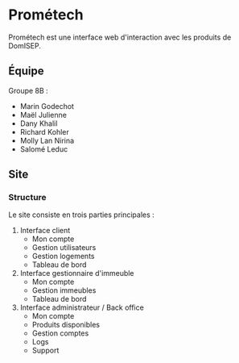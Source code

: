 # Prométech

Prométech est une interface web d'interaction avec les produits de DomISEP.

## Équipe

Groupe 8B :

* Marin Godechot
* Maël Julienne
* Dany Khalil
* Richard Kohler
* Molly Lan Nirina
* Salomé Leduc

## Site

### Structure

Le site consiste en trois parties principales :
1. Interface client
    - Mon compte
    - Gestion utilisateurs
    - Gestion logements
    - Tableau de bord
1. Interface gestionnaire d'immeuble
    - Mon compte
    - Gestion immeubles
    - Tableau de bord
1. Interface administrateur / Back office
    - Mon compte
    - Produits disponibles
    - Gestion comptes
    - Logs
    - Support